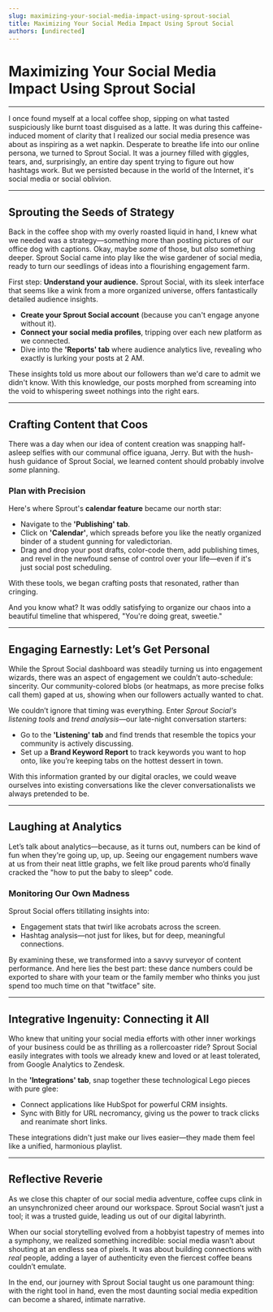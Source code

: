 ```yaml
---
slug: maximizing-your-social-media-impact-using-sprout-social
title: Maximizing Your Social Media Impact Using Sprout Social
authors: [undirected]
---
```



# Maximizing Your Social Media Impact Using Sprout Social

---

I once found myself at a local coffee shop, sipping on what tasted suspiciously like burnt toast disguised as a latte. It was during this caffeine-induced moment of clarity that I realized our social media presence was about as inspiring as a wet napkin. Desperate to breathe life into our online persona, we turned to Sprout Social. It was a journey filled with giggles, tears, and, surprisingly, an entire day spent trying to figure out how hashtags work. But we persisted because in the world of the Internet, it's social media or social oblivion.

---

## Sprouting the Seeds of Strategy

Back in the coffee shop with my overly roasted liquid in hand, I knew what we needed was a strategy—something more than posting pictures of our office dog with captions. Okay, maybe *some* of those, but *also* something deeper. Sprout Social came into play like the wise gardener of social media, ready to turn our seedlings of ideas into a flourishing engagement farm.

First step: **Understand your audience.** Sprout Social, with its sleek interface that seems like a wink from a more organized universe, offers fantastically detailed audience insights. 

- **Create your Sprout Social account** (because you can't engage anyone without it).
- **Connect your social media profiles**, tripping over each new platform as we connected.
- Dive into the **'Reports' tab** where audience analytics live, revealing who exactly is lurking your posts at 2 AM.

These insights told us more about our followers than we'd care to admit we didn't know. With this knowledge, our posts morphed from screaming into the void to whispering sweet nothings into the right ears.

---

## Crafting Content that Coos

There was a day when our idea of content creation was snapping half-asleep selfies with our communal office iguana, Jerry. But with the hush-hush guidance of Sprout Social, we learned content should probably involve *some* planning.

### Plan with Precision

Here's where Sprout's **calendar feature** became our north star:

- Navigate to the **'Publishing' tab**.
- Click on **'Calendar'**, which spreads before you like the neatly organized binder of a student gunning for valedictorian.
- Drag and drop your post drafts, color-code them, add publishing times, and revel in the newfound sense of control over your life—even if it's just social post scheduling.

With these tools, we began crafting posts that resonated, rather than cringing. 

And you know what? It was oddly satisfying to organize our chaos into a beautiful timeline that whispered, "You're doing great, sweetie."

---

## Engaging Earnestly: Let’s Get Personal

While the Sprout Social dashboard was steadily turning us into engagement wizards, there was an aspect of engagement we couldn’t auto-schedule: sincerity. Our community-colored blobs (or heatmaps, as more precise folks call them) gaped at us, showing when our followers actually wanted to chat. 

We couldn’t ignore that timing was everything. Enter *Sprout Social's listening tools* and *trend analysis*—our late-night conversation starters:

- Go to the **'Listening' tab** and find trends that resemble the topics your community is actively discussing.
- Set up a **Brand Keyword Report** to track keywords you want to hop onto, like you’re keeping tabs on the hottest dessert in town.

With this information granted by our digital oracles, we could weave ourselves into existing conversations like the clever conversationalists we always pretended to be. 

---

## Laughing at Analytics

Let’s talk about analytics—because, as it turns out, numbers can be kind of fun when they're going up, up, up. Seeing our engagement numbers wave at us from their neat little graphs, we felt like proud parents who’d finally cracked the "how to put the baby to sleep" code.

### Monitoring Our Own Madness

Sprout Social offers titillating insights into:

- Engagement stats that twirl like acrobats across the screen.
- Hashtag analysis—not just for likes, but for deep, meaningful connections.

By examining these, we transformed into a savvy surveyor of content performance. And here lies the best part: these dance numbers could be exported to share with your team or the family member who thinks you just spend too much time on that "twitface" site.

---

## Integrative Ingenuity: Connecting it All

Who knew that uniting your social media efforts with other inner workings of your business could be as thrilling as a rollercoaster ride? Sprout Social easily integrates with tools we already knew and loved or at least tolerated, from Google Analytics to Zendesk. 

In the **'Integrations' tab**, snap together these technological Lego pieces with pure glee:

- Connect applications like HubSpot for powerful CRM insights.
- Sync with Bitly for URL necromancy, giving us the power to track clicks and reanimate short links.

These integrations didn't just make our lives easier—they made them feel like a unified, harmonious playlist.

---

## Reflective Reverie

As we close this chapter of our social media adventure, coffee cups clink in an unsynchronized cheer around our workspace. Sprout Social wasn’t just a tool; it was a trusted guide, leading us out of our digital labyrinth. 

When our social storytelling evolved from a hobbyist tapestry of memes into a symphony, we realized something incredible: social media wasn’t about shouting at an endless sea of pixels. It was about building connections with *real* people, adding a layer of authenticity even the fiercest coffee beans couldn’t emulate.

In the end, our journey with Sprout Social taught us one paramount thing: with the right tool in hand, even the most daunting social media expedition can become a shared, intimate narrative.
